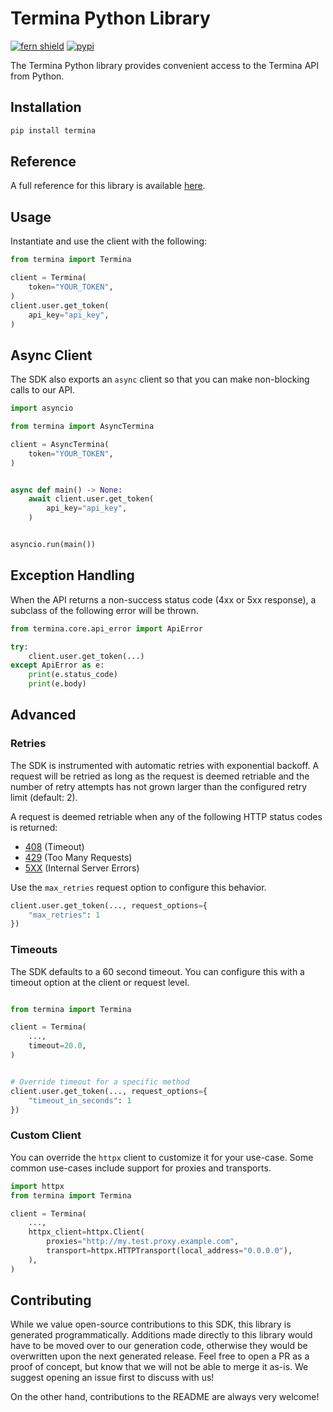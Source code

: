 # Termina Python Library

[![fern shield](https://img.shields.io/badge/%F0%9F%8C%BF-Built%20with%20Fern-brightgreen)](https://buildwithfern.com?utm_source=github&utm_medium=github&utm_campaign=readme&utm_source=Termina%2FPython)
[![pypi](https://img.shields.io/pypi/v/termina)](https://pypi.python.org/pypi/termina)

The Termina Python library provides convenient access to the Termina API from Python.

## Installation

```sh
pip install termina
```

## Reference

A full reference for this library is available [here](./reference.md).

## Usage

Instantiate and use the client with the following:

```python
from termina import Termina

client = Termina(
    token="YOUR_TOKEN",
)
client.user.get_token(
    api_key="api_key",
)
```

## Async Client

The SDK also exports an `async` client so that you can make non-blocking calls to our API.

```python
import asyncio

from termina import AsyncTermina

client = AsyncTermina(
    token="YOUR_TOKEN",
)


async def main() -> None:
    await client.user.get_token(
        api_key="api_key",
    )


asyncio.run(main())
```

## Exception Handling

When the API returns a non-success status code (4xx or 5xx response), a subclass of the following error
will be thrown.

```python
from termina.core.api_error import ApiError

try:
    client.user.get_token(...)
except ApiError as e:
    print(e.status_code)
    print(e.body)
```

## Advanced

### Retries

The SDK is instrumented with automatic retries with exponential backoff. A request will be retried as long
as the request is deemed retriable and the number of retry attempts has not grown larger than the configured
retry limit (default: 2).

A request is deemed retriable when any of the following HTTP status codes is returned:

- [408](https://developer.mozilla.org/en-US/docs/Web/HTTP/Status/408) (Timeout)
- [429](https://developer.mozilla.org/en-US/docs/Web/HTTP/Status/429) (Too Many Requests)
- [5XX](https://developer.mozilla.org/en-US/docs/Web/HTTP/Status/500) (Internal Server Errors)

Use the `max_retries` request option to configure this behavior.

```python
client.user.get_token(..., request_options={
    "max_retries": 1
})
```

### Timeouts

The SDK defaults to a 60 second timeout. You can configure this with a timeout option at the client or request level.

```python

from termina import Termina

client = Termina(
    ...,
    timeout=20.0,
)


# Override timeout for a specific method
client.user.get_token(..., request_options={
    "timeout_in_seconds": 1
})
```

### Custom Client

You can override the `httpx` client to customize it for your use-case. Some common use-cases include support for proxies
and transports.
```python
import httpx
from termina import Termina

client = Termina(
    ...,
    httpx_client=httpx.Client(
        proxies="http://my.test.proxy.example.com",
        transport=httpx.HTTPTransport(local_address="0.0.0.0"),
    ),
)
```

## Contributing

While we value open-source contributions to this SDK, this library is generated programmatically.
Additions made directly to this library would have to be moved over to our generation code,
otherwise they would be overwritten upon the next generated release. Feel free to open a PR as
a proof of concept, but know that we will not be able to merge it as-is. We suggest opening
an issue first to discuss with us!

On the other hand, contributions to the README are always very welcome!

